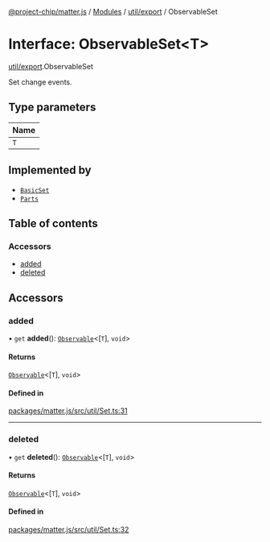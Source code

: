 [@project-chip/matter.js](../README.md) / [Modules](../modules.md) / [util/export](../modules/util_export.md) / ObservableSet

# Interface: ObservableSet\<T\>

[util/export](../modules/util_export.md).ObservableSet

Set change events.

## Type parameters

| Name |
| :------ |
| `T` |

## Implemented by

- [`BasicSet`](../classes/util_export.BasicSet.md)
- [`Parts`](../classes/node_export._internal_.Parts.md)

## Table of contents

### Accessors

- [added](util_export.ObservableSet.md#added)
- [deleted](util_export.ObservableSet.md#deleted)

## Accessors

### added

• `get` **added**(): [`Observable`](util_export.Observable.md)\<[`T`], `void`\>

#### Returns

[`Observable`](util_export.Observable.md)\<[`T`], `void`\>

#### Defined in

[packages/matter.js/src/util/Set.ts:31](https://github.com/project-chip/matter.js/blob/904d0c9b952b91f28a21803759c5e5c66ee4d272/packages/matter.js/src/util/Set.ts#L31)

___

### deleted

• `get` **deleted**(): [`Observable`](util_export.Observable.md)\<[`T`], `void`\>

#### Returns

[`Observable`](util_export.Observable.md)\<[`T`], `void`\>

#### Defined in

[packages/matter.js/src/util/Set.ts:32](https://github.com/project-chip/matter.js/blob/904d0c9b952b91f28a21803759c5e5c66ee4d272/packages/matter.js/src/util/Set.ts#L32)
